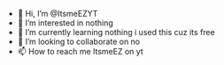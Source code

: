 - 👋 Hi, I’m @ItsmeEZYT
- 👀 I’m interested in nothing
- 🌱 I’m currently learning nothing i used this cuz its free
- 💞️ I’m looking to collaborate on no
- 📫 How to reach me ItsmeEZ on yt

<!---
ItsmeEZYT/ItsmeEZYT is a ✨ special ✨ repository because its `README.md` (this file) appears on your GitHub profile.
You can click the Preview link to take a look at your changes.
--->
